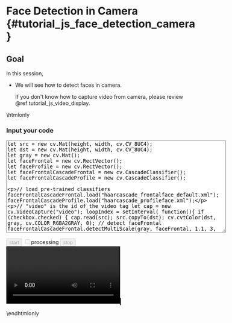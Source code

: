 Face Detection in Camera {#tutorial_js_face_detection_camera}
==================================

Goal
----

In this session,

-   We will see how to detect faces in camera. 

    If you don't know how to capture video from camera, please review @ref tutorial_js_video_display.

\htmlonly
<!DOCTYPE html>
<head>
<style>
canvas {
    border: 1px solid black;
}
video {
    border: 1px solid black;
}
.err {
    color: red;
}
</style>
</head>
<body>

<div id="CodeArea">
<h3>Input your code</h3>
<textarea rows="16" cols="70" id="TestCode" spellcheck="false">
let src = new cv.Mat(height, width, cv.CV_8UC4);
let dst = new cv.Mat(height, width, cv.CV_8UC4);
let gray = new cv.Mat();
let faceFrontal = new cv.RectVector();
let faceProfile = new cv.RectVector();
let faceFrontalCascadeFrontal = new cv.CascadeClassifier(); 
let faceFrontalCascadeProfile = new cv.CascadeClassifier(); 

// load pre-trained classifiers
faceFrontalCascadeFrontal.load("haarcascade_frontalface_default.xml");
faceFrontalCascadeProfile.load("haarcascade_profileface.xml");

// "video" is the id of the video tag
let cap = new cv.VideoCapture("video");
loopIndex = setInterval(
    function(){
        if (checkbox.checked) {
            cap.read(src);
            src.copyTo(dst);
            cv.cvtColor(dst, gray, cv.COLOR_RGBA2GRAY, 0);
            // detect faceFrontal 
            faceFrontalCascadeFrontal.detectMultiScale(gray, faceFrontal, 1.1, 3, 0, {width : 0, height : 0}, {width : 0, height : 0});
            for (let i = 0; i < faceFrontal.size(); ++i) {
                let point1 = new cv.Point(faceFrontal.get(i).x, faceFrontal.get(i).y);
                let point2 = new cv.Point(faceFrontal.get(i).x + faceFrontal.get(i).width, faceFrontal.get(i).y + faceFrontal.get(i).height);
                cv.rectangle(dst, point1, point2, [255, 0, 0, 255]);
            }
            cv.imshow("canvasOutput", dst);
        }
        else
            cv.imshow("canvasOutput", src);
    }, 33);
</textarea>
<p class="err" id="vdErr"></p>
</div>
<div id="contentarea">
    <button id="startup" disabled="true" onclick="startup()">start</button>
    <input type="checkbox" id="checkbox" disabled="true"">processing</input>
    <button id="stop" disabled="true" onclick="stopCamera()">stop</button><br>
    <video id="video">Your browser does not support the video tag.</video>
    <canvas id="canvasOutput"></canvas>
</div>
<script src="adapter.js"></script>
<script src="utils.js"></script>
<script async src="opencv.js" id="opencvjs"></script>
<script>
// In this case, We set width 320, and the height will be computed based on the input stream.
let width = 320;
let height = 0;

// whether streaming video from the camera.
let streaming = false;

// Some HTML elements we need to configure.
let video = null;
let checkbox = null;
let start = null;
let stop = null;
let stream = null;

let loopIndex = 0;
let src = null;
let dst = null;
let gray = null;
let faceFrontal = null;
let faceProfile = null;
let faceFrontalCascadeFrontal = null; 
let faceFrontalCascadeProfile = null; 

function initVideo(ev){
    if (!streaming) {
        height = video.videoHeight / (video.videoWidth/width);
        video.setAttribute("width", width);
        video.setAttribute("height", height);
        streaming = true;
    }
    checkbox.disabled = false;
    stop.disabled = false;
    playVideo();
}

function startup() {
    video = document.getElementById("video");
    checkbox = document.getElementById("checkbox");
    start = document.getElementById("startup");
    stop = document.getElementById("stop");

    navigator.mediaDevices.getUserMedia({ video: true, audio: false })
        .then(function(s) {
            stream = s;
            video.srcObject = stream;
            video.play();
        })
        .catch(function(err) {
            console.log("An error occured! " + err);
    });

    video.addEventListener("canplay", initVideo, false);
}

function playVideo() {
    if (!streaming) {
        console.warn("Please startup your webcam");
        return;
    }
    let text = document.getElementById("TestCode").value;
    try {
        eval(text);
        document.getElementById("vdErr").innerHTML = " ";
    } catch(err) {
        document.getElementById("vdErr").innerHTML = err;
    }
    start.disabled = true;
}

function stopCamera() {
    if (src != null && !src.isDeleted()) {
        src.delete();
        src = null;
    }
    if (dst != null && !dst.isDeleted()) {
        dst.delete();
        dst = null;
    }
    if (faceFrontalCascadeFrontal != null && !faceFrontalCascadeFrontal.isDeleted()) {
        faceFrontalCascadeFrontal.delete();
        faceFrontalCascadeFrontal = null;
    }
    if (faceFrontalCascadeProfile != null && !faceFrontalCascadeProfile.isDeleted()) {
        faceFrontalCascadeProfile.delete();
        faceFrontalCascadeProfile = null;
    }
    if (faceFrontal != null && !faceFrontal.isDeleted()) {
        faceFrontal.delete();
        faceFrontal = null;
    }
    if (faceProfile != null && !faceProfile.isDeleted()) {
        faceProfile.delete();
        faceProfile = null;
    }
    if (gray != null && !gray.isDeleted()) {
        gray.delete();
        gray = null;
    }
    clearInterval(loopIndex);
    document.getElementById("canvasOutput").getContext("2d").clearRect(0, 0, width, height);
    video.pause();
    video.srcObject = null;
    stream.getVideoTracks()[0].stop();
    start.disabled = false;
    video.removeEventListener("canplay", initVideo);
}

let Module = {
preRun: [function() {
    Module.FS_createPreloadedFile('/', 'haarcascade_eye.xml', 'haarcascade_eye.xml', true, false);
    Module.FS_createPreloadedFile('/', 'haarcascade_frontalface_default.xml', 'haarcascade_frontalface_default.xml', true, false);
    Module.FS_createPreloadedFile('/', 'haarcascade_profileface.xml', 'haarcascade_profileface.xml', true, false);
    }],
};

function onReady() {
    document.getElementById("startup").disabled = false;
}
if (typeof cv !== 'undefined') {
    onReady();
} else {
    document.getElementById("opencvjs").onload = onReady;
}
</script>
</body>



\endhtmlonly